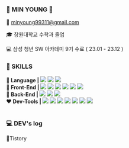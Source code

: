### 👋 MIN YOUNG 👋 

📧 minyoung99311@gmail.com

🎓 창원대학교 수학과 졸업

💻 삼성 청년 SW 아카데미 9기 수료 ( 23.01 - 23.12 )


<h3> 🔨 SKILLS </h3>
<div style="display:flex; flex-direction:column; align-items:flex-start;">
  <!-- Frontend -->
    <div>
      <strong>💛 Language | </strong>
        <img src="https://img.shields.io/badge/JavaScript-F7DF1E?style=flat-square&logo=javascript&logoColor=black"> 
        <img src="https://img.shields.io/badge/TypeScript-3178C6?style=flat-square&logo=TypeScript&logoColor=white"/>
        <img src="https://img.shields.io/badge/Python-3776AB?style=flat-square&logo=python&logoColor=white"> 
    </div>
    <div>
      <strong>🩵 Front-End |  </strong>
      <img src="https://img.shields.io/badge/React-61DAFB?style=flat-square&logo=React&logoColor=black"/>
        <img src="https://img.shields.io/badge/CSS3-1572B6?style=flat-square&logo=css3&logoColor=white"> 
        <img src="https://img.shields.io/badge/Vue.js-35495E?style=flat-square&logo=vuedotjs&logoColor=4FC08D"/>
        <img src="https://img.shields.io/badge/styled components-DB7093?style=flat-square&logo=styled-components&logoColor=white"/>
        <img src="https://img.shields.io/badge/HTML5-E34F26?style=flat-square&logo=html5&logoColor=white"> 
        <img src="https://img.shields.io/badge/Bootstrap-7952B3?style=flat-square&logo=bootstrap&logoColor=white">
    </div>
    <div>
      <strong>🖤 Back-End  |  </strong>
        <img src="https://img.shields.io/badge/Django-092E20?style=flat-square&logo=django&logoColor=white"/>
        <img src="https://img.shields.io/badge/Node.js-6DA55F?style=flat-square&logo=node.js&logoColor=white">
        <img src="https://img.shields.io/badge/SQLite-2307405e?style=flat-square&logo=sqlite&logoColor=white"/>
    </div>
    <div>
      <strong>❤️ Dev-Tools |  </strong>
      <img src="https://img.shields.io/badge/Git-F05032?style=flat-square&logo=git&logoColor=white"/>
      <img src="https://img.shields.io/badge/Gitlab-FC6D26?style=flat-square&logo=gitlab&logoColor=white"/>
      <img src="https://img.shields.io/badge/GitHub-181717?style=flat-square&logo=GitHub&logoColor=white"/>
      <img src="https://img.shields.io/badge/Notion-000000?style=flat-square&logo=notion&logoColor=white"/>
      <img src="https://img.shields.io/badge/Jira-0052CC?style=flat-square&logo=jirasoftware&logoColor=white"/>
      <img src="https://img.shields.io/badge/Figma-%23F24E1E.svg?style=flat-square&logo=figma&logoColor=white"/>
      <img src="https://img.shields.io/badge/Visual Studio Code-007ACC?style=flat-square&logo=Visual Studio Code&logoColor=white"/>
    </div>
  <br>
</div>

<h3> 💻 DEV's log</h3>
<div style="display:flex; flex-direction:row;">
  <a href="https://alsuddlek.tistory.com/" style="text-decoration: none">🧡Tistory</a>  
  
</div>
<br>

